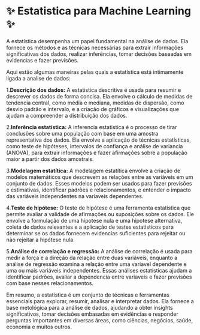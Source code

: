 # ✨ Estatistica para Machine Learning ✨

A estatística desempenha um papel fundamental na análise de dados. Ela fornece os métodos e as técnicas necessárias para extrair informações 
significativas dos dados, realizar inferências, tomar decisões baseadas em evidencias e fazer previsões.

Aqui estão algumas maneiras pelas quais a estatística está intimamente ligada a analise de dados:

1.<b>Descrição dos dados:</b> A estatistica descritiva é usada para resumir e descrever os dados de forma concisa. Ela envolve o cálculo de medidas
de tendencia central, como média e mediana, medidas de dispersão, como desvio padrão e intervalo, e a criação de gráficos e visualizações que ajudam 
a compreender a distribuição dos dados.

2.<b>Inferência estatística:</b> A inferencia estatistica é o processo de tirar conclusões sobre uma população com base em uma amostra representativa
dos dados. Ela envolve a aplicação de técnicas estatísticas, como teste de hipóteses, intervalos de confiança e análise de variancia (ANOVA), para extrair informações e fazer afirmações sobre a população maior a partir dos dados amostrais.

3.<b>Modelagem estatítica:</b> A modelagem estatítica envolve a criação de modelos matemáticos que descrevem as relações entre as variáveis em um conjunto de dados. Esses modelos podem ser usados para fazer previsões e estimativas, identificar padrões e relacionamentos, e entender o impacto das variáveis independentes na variaveis dependentes.

4.<b>Teste de hipótese:</b> O teste de hipótese é uma ferramenta estatística que permite avaliar a validade de afirmações ou suposições sobre os dados. Ele envolve a formulação de uma hipotese nula e uma hipotese alternativa, coleta de dados relevantes e a aplicação de testes estatisticos para determinar se os dados fornecem evidencias suficientes para rejeitar ou não rejeitar a hipótese nula.

5.<b>Análise de correlação e regressão:</b> A análise de correlação é usada para medir a força e a direção da relação entre duas variáveis, enquanto a análise de regressão examina a relação entre uma variavel dependente e uma ou mais variáveis independentes. Essas análises estatísticas ajudam a identificar padrões, avaliar a dependencia entre variaveis e fazer previsões com base nesses relacionamentos.

Em resumo, a estatística é um conjunto de técnicas e ferramentas essenciais para explorar, resumir, analisar e interpretar dados. Ela fornece a base metológica para a análise de dados, ajudando a obter insights significativos, tomar decisões embasadas em evidências e responder perguntas importantes em diversas áreas, como ciências, negócios, saúde, economia e muitos outros.

